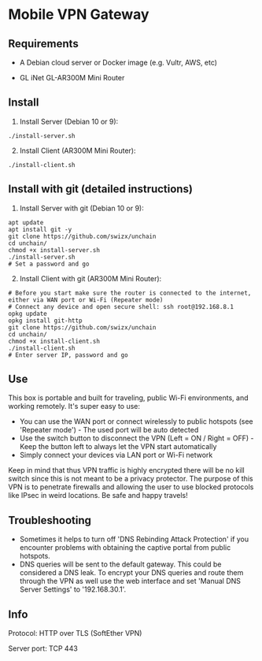 # Mobile VPN Gateway

## Requirements

- A Debian cloud server or Docker image (e.g. Vultr, AWS, etc)

- GL iNet GL-AR300M Mini Router

## Install

1. Install Server (Debian 10 or 9):
```
./install-server.sh
```
2. Install Client (AR300M Mini Router):
```
./install-client.sh
```

## Install with git (detailed instructions)

1. Install Server with git (Debian 10 or 9):

```
apt update
apt install git -y
git clone https://github.com/swizx/unchain
cd unchain/
chmod +x install-server.sh
./install-server.sh
# Set a password and go
```

2. Install Client with git (AR300M Mini Router):

```
# Before you start make sure the router is connected to the internet, either via WAN port or Wi-Fi (Repeater mode)
# Connect any device and open secure shell: ssh root@192.168.8.1
opkg update
opkg install git-http
git clone https://github.com/swizx/unchain
cd unchain/
chmod +x install-client.sh
./install-client.sh
# Enter server IP, password and go
```

## Use

This box is portable and built for traveling, public Wi-Fi environments, and working remotely. It's super easy to use:

- You can use the WAN port or connect wirelessly to public hotspots (see 'Repeater mode') - The used port will be auto detected
- Use the switch button to disconnect the VPN (Left = ON / Right = OFF) - Keep the button left to always let the VPN start automatically
- Simply connect your devices via LAN port or Wi-Fi network

Keep in mind that thus VPN traffic is highly encrypted there will be no kill switch since this is not meant to be a privacy protector. The purpose of this VPN is to penetrate firewalls and allowing the user to use blocked protocols like IPsec in weird locations. Be safe and happy travels!

## Troubleshooting

- Sometimes it helps to turn off 'DNS Rebinding Attack Protection' if you encounter problems with obtaining the captive portal from public hotspots.
- DNS queries will be sent to the default gateway. This could be considered a DNS leak. To encrypt your DNS queries and route them through the VPN as well use the web interface and set 'Manual DNS Server Settings' to '192.168.30.1'.

## Info

Protocol: HTTP over TLS (SoftEther VPN)

Server port: TCP 443

